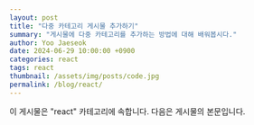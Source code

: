 ```yaml
---
layout: post
title: "다중 카테고리 게시물 추가하기"
summary: "게시물에 다중 카테고리를 추가하는 방법에 대해 배워봅시다."
author: Yoo Jaeseok
date: 2024-06-29 10:00:00 +0900
categories: react
tags: react
thumbnail: /assets/img/posts/code.jpg
permalink: /blog/react/
---
```


이 게시물은 "react" 카테고리에 속합니다. 다음은 게시물의 본문입니다.
